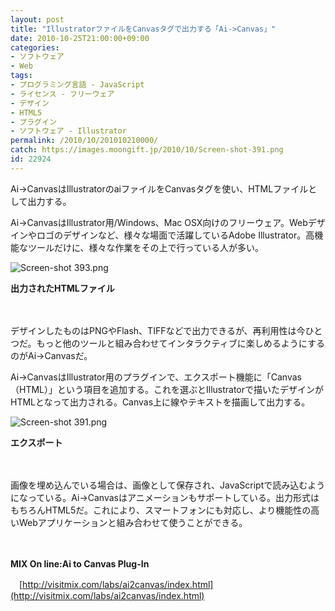 ```yaml
---
layout: post
title: "IllustratorファイルをCanvasタグで出力する「Ai->Canvas」"
date: 2010-10-25T21:00:00+09:00
categories:
- ソフトウェア
- Web
tags: 
- プログラミング言語 - JavaScript
- ライセンス - フリーウェア
- デザイン
- HTML5
- プラグイン
- ソフトウェア - Illustrator
permalink: /2010/10/201010210000/
catch: https://images.moongift.jp/2010/10/Screen-shot-391.png
id: 22924
---
```

Ai-\>CanvasはIllustratorのaiファイルをCanvasタグを使い、HTMLファイルとして出力する。

  

Ai-\>CanvasはIllustrator用/Windows、Mac OSX向けのフリーウェア。Webデザインやロゴのデザインなど、様々な場面で活躍しているAdobe Illustrator。高機能なツールだけに、様々な作業をその上で行っている人が多い。

  

![Screen-shot 393.png](https://images.moongift.jp/2010/10/Screen-shot-393.png)  
  
**出力されたHTMLファイル**

  

　

  

デザインしたものはPNGやFlash、TIFFなどで出力できるが、再利用性は今ひとつだ。もっと他のツールと組み合わせてインタラクティブに楽しめるようにするのがAi-\>Canvasだ。

  
<!--more-->

Ai-\>CanvasはIllustrator用のプラグインで、エクスポート機能に「Canvas（HTML）」という項目を追加する。これを選ぶとIllustratorで描いたデザインがHTMLとなって出力される。Canvas上に線やテキストを描画して出力する。

  

![Screen-shot 391.png](https://images.moongift.jp/2010/10/Screen-shot-391.png)  
  
**エクスポート**

  

　

  

画像を埋め込んでいる場合は、画像として保存され、JavaScriptで読み込むようになっている。Ai-\>Canvasはアニメーションもサポートしている。出力形式はもちろんHTML5だ。これにより、スマートフォンにも対応し、より機能性の高いWebアプリケーションと組み合わせて使うことができる。

  

　

  

**MIX On line:Ai to Canvas Plug-In**  
  
　[http://visitmix.com/labs/ai2canvas/index.html](http://visitmix.com/labs/ai2canvas/index.html)

  
